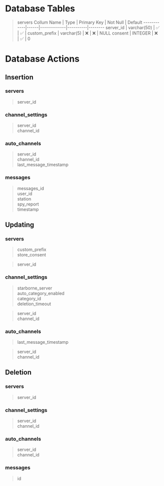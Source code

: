 # Database Tables

> servers
Collum Name | Type | Primary Key | Not Null | Default
------------|------|-------------|----------|--------
server_id | varchar(50) | :white_check_mark: | :white_check_mark: | 
custom_prefix | varchar(5) | :x: | :x: | NULL
consent | INTEGER | :x: | :white_check_mark: | 0

# Database Actions

## Insertion
### servers
> server_id

### channel_settings
> server_id <br>
> channel_id

### auto_channels
> server_id <br>
> channel_id <br>
> last_message_timestamp

### messages
> messages_id <br>
> user_id <br>
> station <br>
> spy_report <br>
> timestamp

## Updating
### servers
> custom_prefix <br>
> store_consent

> server_id

### channel_settings
> starborne_server <br>
> auto_category_enabled <br> 
> category_id <br>
> deletion_timeout

> server_id <br>
> channel_id

### auto_channels
> last_message_timestamp

> server_id <br>
> channel_id

## Deletion
### servers
> server_id

### channel_settings
> server_id <br>
> channel_id

### auto_channels
> server_id <br>
> channel_id

### messages
> id
